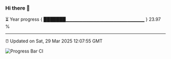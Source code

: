 ### Hi there 👋

⏳ Year progress { ███████▁▁▁▁▁▁▁▁▁▁▁▁▁▁▁▁▁▁▁▁▁▁▁ } 23.97 %

---

⏰ Updated on Sat, 29 Mar 2025 12:07:55 GMT

![Progress Bar CI](https://github.com/liununu/liununu/workflows/Progress%20Bar%20CI/badge.svg)
